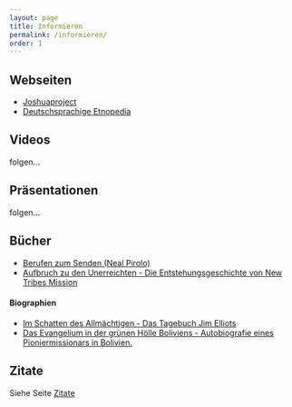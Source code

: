 ```yaml
---
layout: page
title: Informieren
permalink: /informieren/
order: 1
---
```


## Webseiten

* [Joshuaproject](https://joshuaproject.net)  
* [Deutschsprachige Etnopedia](https://de.etnopedia.org/)  


## Videos

folgen...

## Präsentationen

folgen...

## Bücher

* <a href="https://ethnos360.de/shop/produkte/berufen-zum-senden/" target="_blank">Berufen zum Senden (Neal Pirolo)</a>  
* <a href="https://ethnos360.de/shop/produkte/aufbruch-zu-den-unerreichten/" target="_blank">Aufbruch zu den Unerreichten - Die Entstehungsgeschichte von New Tribes Mission</a>  

#### Biographien
* <a href="https://www.cb-buchshop.de/396045000/im-schatten-des-allmaechtigen.html" target="_blank">Im Schatten des Allmächtigen - Das Tagebuch Jim Elliots</a>  
* <a href="https://ethnos360.de/shop/produkte/das-evangelium-in-der-gruenen-hoelle-boliviens/" target="_blank">Das Evangelium in der grünen Hölle Boliviens - Autobiografie eines Pioniermissionars in Bolivien.</a>  


## Zitate

Siehe Seite [Zitate](/unerreichte/zitate)
